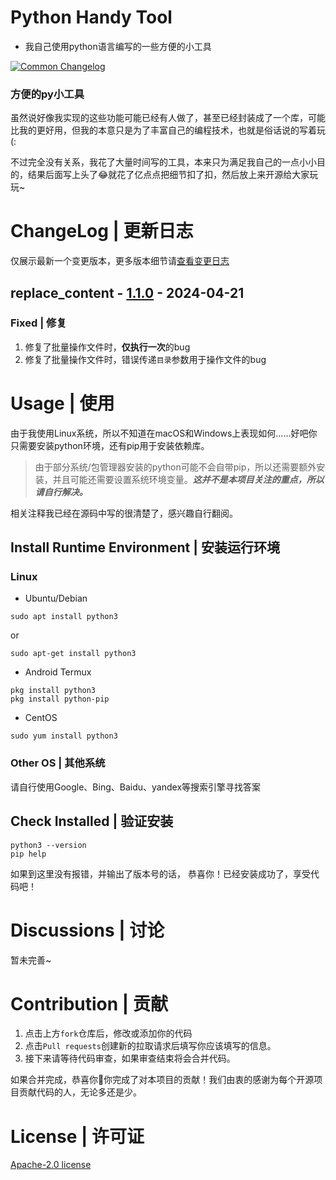 # Python Handy Tool
- 我自己使用python语言编写的一些方便的小工具

[![Common Changelog](https://common-changelog.org/badge.svg)](https://common-changelog.org)
### 方便的py小工具
虽然说好像我实现的这些功能可能已经有人做了，甚至已经封装成了一个库，可能比我的更好用，但我的本意只是为了丰富自己的编程技术，也就是俗话说的写着玩(:

不过完全没有关系，我花了大量时间写的工具，本来只为满足我自己的一点小小目的，结果后面写上头了😂就花了亿点点把细节扣了扣，然后放上来开源给大家玩玩~

# ChangeLog | 更新日志

仅展示最新一个变更版本，更多版本细节请[查看变更日志](CHANGELOG.md)

## replace_content - [1.1.0](script/FileEditer/replace_content.py) - 2024-04-21

### Fixed | 修复

1. 修复了批量操作文件时，**仅执行一次**的bug
2. 修复了批量操作文件时，错误传递`目录`参数用于操作文件的bug

# Usage | 使用
由于我使用Linux系统，所以不知道在macOS和Windows上表现如何……好吧你只需要安装python环境，还有pip用于安装依赖库。
> 由于部分系统/包管理器安装的python可能不会自带pip，所以还需要额外安装，并且可能还需要设置系统环境变量。_**这并不是本项目关注的重点，所以请自行解决。**_

相关注释我已经在源码中写的很清楚了，感兴趣自行翻阅。

## Install Runtime Environment | 安装运行环境
### Linux
- Ubuntu/Debian

```Shell
sudo apt install python3
```
or
```
sudo apt-get install python3
```


- Android Termux

```Shell
pkg install python3
pkg install python-pip
```

- CentOS

```Shell
sudo yum install python3
```

### Other OS | 其他系统
请自行使用Google、Bing、Baidu、yandex等搜索引擎寻找答案

## Check Installed | 验证安装
```shell
python3 --version
pip help
```

如果到这里没有报错，并输出了版本号的话，
恭喜你！已经安装成功了，享受代码吧！

# Discussions | 讨论
暂未完善~

# Contribution | 贡献
1. 点击上方`fork`仓库后，修改或添加你的代码
2. 点击`Pull requests`创建新的拉取请求后填写你应该填写的信息。
3. 接下来请等待代码审查，如果审查结束将会合并代码。

如果合并完成，恭喜你🎉你完成了对本项目的贡献！我们由衷的感谢为每个开源项目贡献代码的人，无论多还是少。

# License | 许可证
[Apache-2.0 license](./LICENSE)
